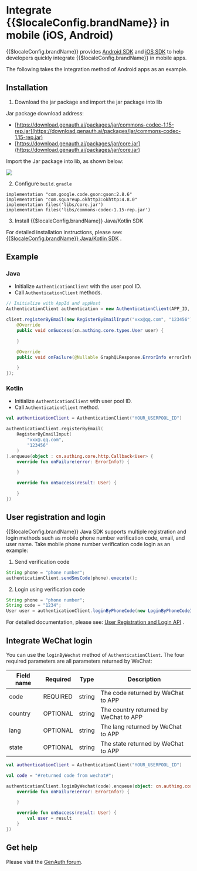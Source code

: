 # Integrate {{$localeConfig.brandName}} in mobile (iOS, Android)

<LastUpdated/>

{{$localeConfig.brandName}} provides [Android SDK](/reference/sdk-for-android/) and [iOS SDK](/reference/sdk-for-ios/) to help developers quickly integrate {{$localeConfig.brandName}} in mobile apps.

The following takes the integration method of Android apps as an example.

## Installation

1. Download the jar package and import the jar package into lib

Jar package download address:

- [https://download.genauth.ai/packages/jar/commons-codec-1.15-rep.jar](https://download.genauth.ai/packages/jar/commons-codec-1.15-rep.jar)
- [https://download.genauth.ai/packages/jar/core.jar](https://download.genauth.ai/packages/jar/core.jar)

Import the Jar package into lib, as shown below:

![](https://cdn.genauth.ai/blog/20201218134537.png)

2. Configure `build.gradle`

```
implementation "com.google.code.gson:gson:2.8.6"
implementation "com.squareup.okhttp3:okhttp:4.8.0"
implementation files('libs/core.jar')
implementation files('libs/commons-codec-1.15-rep.jar')
```

3. Install {{$localeConfig.brandName}} Java/Kotlin SDK

For detailed installation instructions, please see: [{{$localeConfig.brandName}} Java/Kotlin SDK](/reference/sdk-for-java/README.md) .

## Example

### Java

- Initialize `AuthenticationClient` with the user pool ID.
- Call `AuthenticationClient` methods.

```java
// Initialize with AppId and appHost
AuthenticationClient authentication = new AuthenticationClient(APP_ID, APP_HOST);

client.registerByEmail(new RegisterByEmailInput("xxx@qq.com", "123456")).enqueue(new cn.authing.core.http.Callback<cn.authing.core.types.User>() {
    @Override
    public void onSuccess(cn.authing.core.types.User user) {

    }

    @Override
    public void onFailure(@Nullable GraphQLResponse.ErrorInfo errorInfo) {

    }
});
```

### Kotlin

- Initialize `AuthenticationClient` with user pool ID.
- Call `AuthenticationClient` method.

```kotlin
val authenticationClient = AuthenticationClient("YOUR_USERPOOL_ID")

authenticationClient.registerByEmail(
    RegisterByEmailInput(
        "xxx@.qq.com",
        "123456"
    )
).enqueue(object : cn.authing.core.http.Callback<User> {
    override fun onFailure(error: ErrorInfo?) {

    }

    override fun onSuccess(result: User) {

    }
})
```

## User registration and login

{{$localeConfig.brandName}} Java SDK supports multiple registration and login methods such as mobile phone number verification code, email, and user name. Take mobile phone number verification code login as an example:

1. Send verification code

```java
String phone = "phone number";
authenticationClient.sendSmsCode(phone).execute();
```

2. Login using verification code

```java
String phone = "phone number";
String code = "1234";
User user = authenticationClient.loginByPhoneCode(new LoginByPhoneCodeInput(phone, code)).execute();
```

For detailed documentation, please see: [User Registration and Login API](/reference/sdk-for-java/authentication/README.md) .

## Integrate WeChat login

You can use the `loginByWechat` method of `AuthenticationClient`. The four required parameters are all parameters returned by WeChat:

| Field name | Required | Type   | Description                           |
| ---------- | -------- | ------ | ------------------------------------- |
| code       | REQUIRED | string | The code returned by WeChat to APP    |
| country    | OPTIONAL | string | The country returned by WeChat to APP |
| lang       | OPTIONAL | string | The lang returned by WeChat to APP    |
| state      | OPTIONAL | string | The state returned by WeChat to APP   |

```kotlin
val authenticationClient = AuthenticationClient("YOUR_USERPOOL_ID")

val code = "#returned code from wechat#";

authenticationClient.loginByWechat(code).enqueue(object: cn.authing.core.http.Callback<User> {
    override fun onFailure(error: ErrorInfo?) {

    }

    override fun onSuccess(result: User) {
        val user = result
    }
})
```

## Get help

Please visit the [GenAuth forum](https://forum.genauth.ai/).
